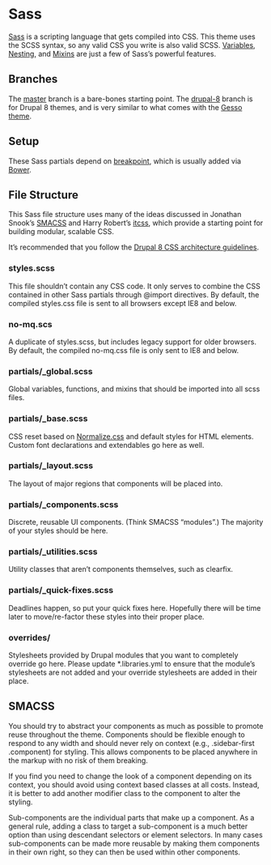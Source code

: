 # Sass

[Sass](http://sass-lang.com/) is a scripting language that gets compiled into CSS. This theme uses the SCSS syntax, so any valid CSS you write is also valid SCSS. [Variables](http://sass-lang.com/documentation/file.SASS_REFERENCE.html#variables_), [Nesting](http://sass-lang.com/documentation/file.SASS_REFERENCE.html#css_extensions), and [Mixins](http://sass-lang.com/documentation/file.SASS_REFERENCE.html#mixins) are just a few of Sass’s powerful features.

## Branches
The [master](https://github.com/dcmouyard/sass/tree/master) branch is a bare-bones starting point. The [drupal-8](https://github.com/dcmouyard/sass/tree/drupal-8) branch is for Drupal 8 themes, and is very similar to what comes with the [Gesso theme](https://github.com/forumone/gesso).

## Setup
These Sass partials depend on [breakpoint](https://github.com/Team-Sass/breakpoint), which is usually added via [Bower](https://bower.io).

## File Structure

This Sass file structure uses many of the ideas discussed in Jonathan Snook’s [SMACSS](http://smacss.com) and Harry Robert’s [itcss](http://itcss.io), which provide a starting point for building modular, scalable CSS.

It’s recommended that you follow the
[Drupal 8 CSS architecture guidelines](https://drupal.org/node/1887918).

### styles.scss
This file shouldn’t contain any CSS code. It only serves to combine the CSS contained in other Sass partials through @import directives. By default, the compiled styles.css file is sent to all browsers except IE8 and below.

### no-mq.scs
A duplicate of styles.scss, but includes legacy support for older browsers. By default, the compiled no-mq.css file is only sent to IE8 and below.

### partials/_global.scss
Global variables, functions, and mixins that should be imported into all scss files.

### partials/_base.scss
CSS reset based on [Normalize.css](http://necolas.github.io/normalize.css) and default styles for HTML elements. Custom font declarations and extendables go here as well.

### partials/_layout.scss
The layout of major regions that components will be placed into.

### partials/_components.scss
Discrete, reusable UI components. (Think SMACSS “modules”.) The majority of your styles should be here.

### partials/_utilities.scss
Utility classes that aren’t components themselves, such as clearfix.

### partials/_quick-fixes.scss
Deadlines happen, so put your quick fixes here. Hopefully there will be time later to move/re-factor these styles into their proper place.

### overrides/
Stylesheets provided by Drupal modules that you want to completely override go here. Please update *.libraries.yml to ensure that the module’s stylesheets are not added and your override stylesheets are added in their place.

## SMACSS

You should try to abstract your components as much as possible to promote reuse throughout the theme. Components should be flexible enough to respond to any width and should never rely on context (e.g., .sidebar-first .component) for styling. This allows components to be placed anywhere in the markup with no risk of them breaking.

If you find you need to change the look of a component depending on its context, you should avoid using context based classes at all costs. Instead, it is better to add another modifier class to the component to alter the styling.

Sub-components are the individual parts that make up a component. As a general rule, adding a class to target a sub-component is a much better option than using descendant selectors or element selectors. In many cases sub-components can be made more reusable by making them components in their own right, so they can then be used within other components.
